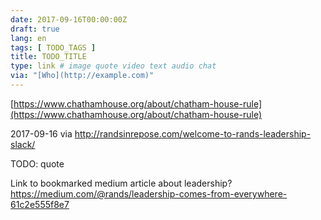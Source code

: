 ```yaml
---
date: 2017-09-16T00:00:00Z
draft: true
lang: en
tags: [ TODO_TAGS ]
title: TODO_TITLE
type: link # image quote video text audio chat
via: "[Who](http://example.com)"
---
```



[https://www.chathamhouse.org/about/chatham-house-rule](https://www.chathamhouse.org/about/chatham-house-rule)

2017-09-16
via http://randsinrepose.com/welcome-to-rands-leadership-slack/

TODO: quote

Link to bookmarked medium article about leadership? https://medium.com/@rands/leadership-comes-from-everywhere-61c2e555f8e7
